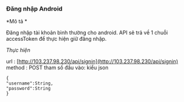###  Đăng nhập Android 

*Mô tả *

Đăng nhập tài khoản bình thường cho android. API sẽ trả về 1 chuỗi accessToken để thực hiện giữ đăng nhập.


*Thực hiện*

url : [http://103.237.98.230/api/signin](http://103.237.98.230/api/signin)
method : POST
tham số đầu vào: kiểu json 

```
{
"username":String,
"password":String
}      
```


